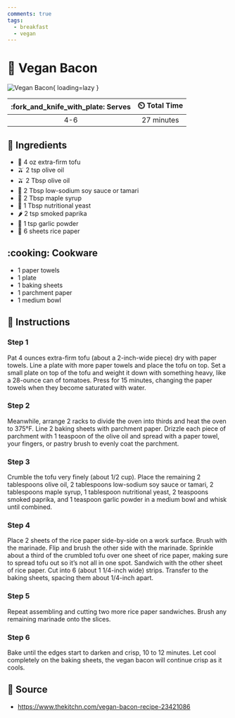 ```yaml
---
comments: true
tags:
  - breakfast
  - vegan
---
```

# :bacon: Vegan Bacon

![Vegan Bacon](../assets/images/vegan-bacon.jpg){ loading=lazy }

| :fork_and_knife_with_plate: Serves | :timer_clock: Total Time |
|:----------------------------------:|:-----------------------: |
| 4-6 | 27 minutes |

## :salt: Ingredients

- :butter: 4 oz extra-firm tofu
- :olive: 2 tsp olive oil
- :olive: 2 Tbsp olive oil
- :takeout_box: 2 Tbsp low-sodium soy sauce or tamari
- :maple_leaf: 2 Tbsp maple syrup
- :microbe: 1 Tbsp nutritional yeast
- :hot_pepper: 2 tsp smoked paprika
- :garlic: 1 tsp garlic powder
- :rice: 6 sheets rice paper

## :cooking: Cookware

- 1 paper towels
- 1 plate
- 1 baking sheets
- 1 parchment paper
- 1 medium bowl

## :pencil: Instructions

### Step 1

Pat 4 ounces extra-firm tofu (about a 2-inch-wide piece) dry with paper towels. Line a plate with more paper towels and
place the tofu on top. Set a small plate on top of the tofu and weight it down with something heavy, like a 28-ounce can
of tomatoes. Press for 15 minutes, changing the paper towels when they become saturated with water.

### Step 2

Meanwhile, arrange 2 racks to divide the oven into thirds and heat the oven to 375°F. Line 2 baking sheets with
parchment paper. Drizzle each piece of parchment with 1 teaspoon of the olive oil and spread with a paper towel, your
fingers, or pastry brush to evenly coat the parchment.

### Step 3

Crumble the tofu very finely (about 1/2 cup). Place the remaining 2 tablespoons olive oil, 2 tablespoons low-sodium soy
sauce or tamari, 2 tablespoons maple syrup, 1 tablespoon nutritional yeast, 2 teaspoons smoked paprika, and 1 teaspoon
garlic powder in a medium bowl and whisk until combined.

### Step 4

Place 2 sheets of the rice paper side-by-side on a work surface. Brush with the marinade. Flip and brush the other side
with the marinade. Sprinkle about a third of the crumbled tofu over one sheet of rice paper, making sure to spread tofu
out so it’s not all in one spot. Sandwich with the other sheet of rice paper. Cut into 6 (about 1 1/4-inch wide)
strips. Transfer to the baking sheets, spacing them about 1/4-inch apart.

### Step 5

Repeat assembling and cutting two more rice paper sandwiches. Brush any remaining marinade onto the slices.

### Step 6

Bake until the edges start to darken and crisp, 10 to 12 minutes. Let cool completely on the baking sheets, the vegan
bacon will continue crisp as it cools.

## :link: Source

- <https://www.thekitchn.com/vegan-bacon-recipe-23421086>
